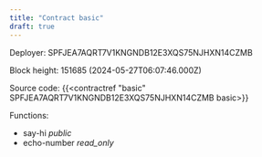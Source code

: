 ```yaml
---
title: "Contract basic"
draft: true
---
```

Deployer: SPFJEA7AQRT7V1KNGNDB12E3XQS75NJHXN14CZMB


 



Block height: 151685 (2024-05-27T06:07:46.000Z)

Source code: {{<contractref "basic" SPFJEA7AQRT7V1KNGNDB12E3XQS75NJHXN14CZMB basic>}}

Functions:

* say-hi _public_
* echo-number _read_only_
